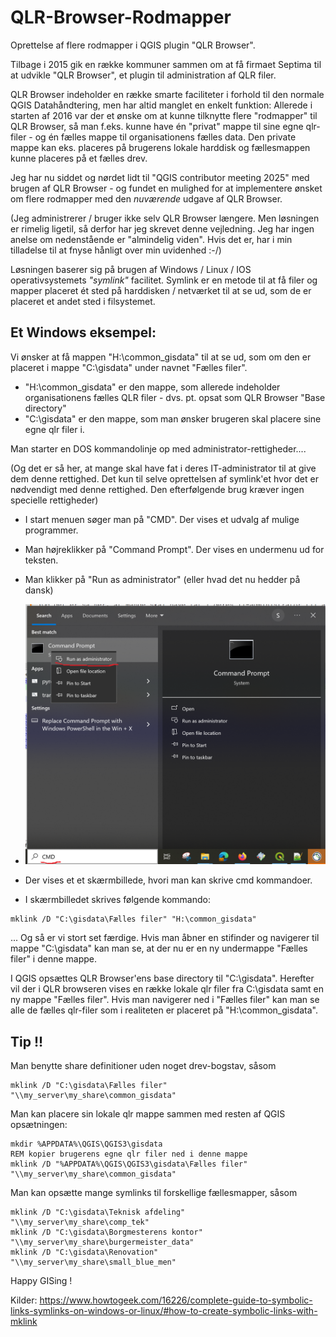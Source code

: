 # QLR-Browser-Rodmapper

Oprettelse af flere rodmapper i QGIS plugin "QLR Browser".

Tilbage i 2015 gik en række kommuner sammen om at få firmaet Septima til at udvikle "QLR Browser", et plugin til administration af QLR filer. 

QLR Browser indeholder en række smarte faciliteter i forhold til den normale QGIS Datahåndtering, men har altid manglet en enkelt funktion:
Allerede i starten af 2016 var der et ønske om at kunne tilknytte flere "rodmapper" til QLR Browser, så man f.eks. kunne have én "privat" 
mappe til sine egne qlr-filer - og én fælles mappe til organisationens fælles data. Den private mappe kan eks. placeres på brugerens lokale harddisk og fællesmappen 
kunne placeres på et fælles drev.
 
Jeg har nu siddet og nørdet lidt til "QGIS contributor meeting 2025" med brugen af QLR Browser - og fundet en mulighed for at implementere ønsket om flere rodmapper med den *nuværende* udgave af QLR Browser.

(Jeg administrerer / bruger ikke selv QLR Browser længere. Men løsningen er rimelig ligetil, så derfor har jeg skrevet denne vejledning. Jeg har ingen anelse om nedenstående er "almindelig viden". Hvis det er, har i min tilladelse til at
fnyse hånligt over min uvidenhed :-/) 

Løsningen baserer sig på brugen af Windows / Linux / IOS operativsystemets *"symlink"* facilitet. Symlink er en metode til at få filer og mapper placeret ét sted på harddisken / netværket til at se ud, som de er placeret et andet sted i filsystemet.

## Et Windows eksempel: 

Vi ønsker at få mappen "H:\common_gisdata" til at se ud, som om den er placeret i mappe "C:\gisdata" under navnet "Fælles filer". 
 - "H:\common_gisdata" er den mappe, som allerede indeholder organisationens fælles QLR filer - dvs. pt. opsat som QLR Browser "Base directory" 
 - "C:\gisdata" er den mappe, som man ønsker brugeren skal placere sine egne qlr filer i.
   
Man starter en DOS kommandolinje op med administrator-rettigheder.... 

(Og det er så her, at mange skal have fat i deres IT-administrator til at give dem denne rettighed. 
Det kun til selve oprettelsen af symlink'et hvor det er nødvendigt med denne rettighed. Den efterfølgende brug kræver ingen specielle rettigheder) 

- I start menuen søger man på "CMD". Der vises et udvalg af mulige programmer.
- Man højreklikker på "Command Prompt". Der vises en undermenu ud for teksten.
- Man klikker på "Run as administrator" (eller hvad det nu hedder på dansk)

- ![alt text](https://github.com/AestasGIS/QLR-Browser-Rodmapper/blob/main/cmd.png "CMD startup")
- Der vises et et skærmbillede, hvori man kan skrive cmd kommandoer.
- I skærmbilledet skrives følgende kommando:
```
mklink /D "C:\gisdata\Fælles filer" "H:\common_gisdata" 
```

... Og så er vi stort set færdige. Hvis man åbner en stifinder og navigerer til mappe "C:\gisdata\" kan man se, at der nu er en ny undermappe "Fælles filer" i denne mappe.

I QGIS opsættes QLR Browser'ens base directory til "C:\gisdata". Herefter vil der i QLR browseren vises en række lokale qlr filer fra C:\gisdata samt en ny mappe "Fælles filer". Hvis man navigerer ned i "Fælles filer" kan man se alle de fælles qlr-filer som i realiteten er placeret på "H:\common_gisdata". 

## Tip !!

Man benytte share definitioner uden noget drev-bogstav, såsom  

```
mklink /D "C:\gisdata\Fælles filer" "\\my_server\my_share\common_gisdata" 
```

Man kan placere sin lokale qlr mappe sammen med resten af QGIS opsætningen: 

```
mkdir %APPDATA%\QGIS\QGIS3\gisdata
REM kopier brugerens egne qlr filer ned i denne mappe
mklink /D "%APPDATA%\QGIS\QGIS3\gisdata\Fælles filer" "\\my_server\my_share\common_gisdata" 
```

Man kan opsætte mange symlinks til forskellige fællesmapper, såsom  

```
mklink /D "C:\gisdata\Teknisk afdeling" "\\my_server\my_share\comp_tek" 
mklink /D "C:\gisdata\Borgmesterens kontor" "\\my_server\my_share\burgermeister_data" 
mklink /D "C:\gisdata\Renovation" "\\my_server\my_share\small_blue_men" 
```

Happy GISing !

Kilder: https://www.howtogeek.com/16226/complete-guide-to-symbolic-links-symlinks-on-windows-or-linux/#how-to-create-symbolic-links-with-mklink
